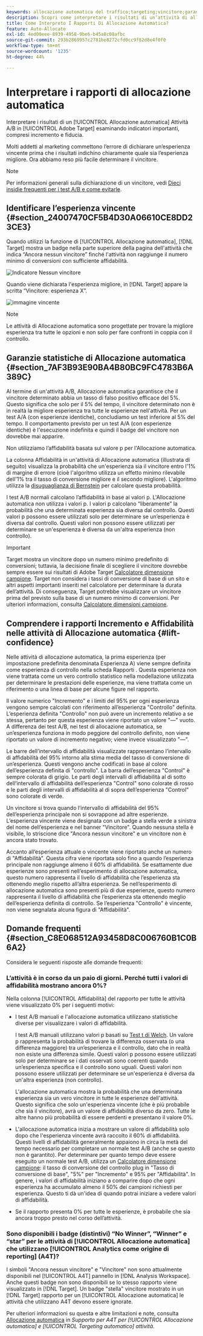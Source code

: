 ```yaml
---
keywords: allocazione automatica del traffico;targeting;vincitore;garanzia statistica;affidabilità;determinare vincitore;incremento;affidabilità;impostazione predefinita;esperienza predefinita;allocazione automatica;allocazione automatica
description: Scopri come interpretare i risultati di un’attività di allocazione automatica A/B in Adobe [!DNL Target] esaminando indicatori importanti, compresi incremento e fiducia.
title: Come Interpreto I Rapporti Di Allocazione Automatica?
feature: Auto-Allocate
exl-id: 4ed00eee-8939-4958-9be6-b45a8c08afbc
source-git-commit: 293b2869957c2781be8272cfd0cc9f82d8e4f0f0
workflow-type: tm+mt
source-wordcount: '1235'
ht-degree: 44%

---
```


# Interpretare i rapporti di allocazione automatica

Interpretare i risultati di un [!UICONTROL Allocazione automatica] Attività A/B in [!UICONTROL Adobe Target] esaminando indicatori importanti, compresi incremento e fiducia.

Molti addetti al marketing commettono l’errore di dichiarare un’esperienza vincente prima che i risultati indichino chiaramente quale sia l’esperienza migliore. Ora abbiamo reso più facile determinare il vincitore.

>[!NOTE]
>
>Per informazioni generali sulla dichiarazione di un vincitore, vedi [Dieci insidie frequenti per i test A/B e come evitarle](/help/main/c-activities/t-test-ab/common-ab-testing-pitfalls.md).

## Identificare l’esperienza vincente {#section_24007470CF5B4D30A06610CE8DD23CE3}

Quando utilizzi la funzione di [!UICONTROL Allocazione automatica], [!DNL Target] mostra un badge nella parte superiore della pagina dell&#39;attività che indica “Ancora nessun vincitore” finché l&#39;attività non raggiunge il numero minimo di conversioni con sufficiente affidabilità.

![Indicatore Nessun vincitore](/help/main/c-activities/automated-traffic-allocation/assets/no-winner.png)

Quando viene dichiarata l&#39;esperienza migliore, in [!DNL Target] appare la scritta “Vincitore: esperienza X”.

![immagine vincente](assets/winner.png)

>[!NOTE]
>
>Le attività di Allocazione automatica sono progettate per trovare la migliore esperienza tra tutte le opzioni e non solo per fare confronti in coppia con il controllo.

## Garanzie statistiche di Allocazione automatica {#section_7AF3B93E90BA4B80BC9FC4783B6A389C}

Al termine di un&#39;attività A/B, Allocazione automatica garantisce che il vincitore determinato abbia un tasso di falso positivo efficace del 5%. Questo significa che solo per il 5% del tempo, il vincitore determinato non è in realtà la migliore esperienza tra tutte le esperienze nell&#39;attività. Per un test A/A (con esperienze identiche), concludiamo un test inferiore al 5% del tempo. Il comportamento previsto per un test A/A (con esperienze identiche) è l&#39;esecuzione indefinita e quindi il badge del vincitore non dovrebbe mai apparire.

Non utilizziamo l’affidabilità basata sul valore p per l&#39;Allocazione automatica.

La colonna Affidabilità in un&#39;attività di Allocazione automatica (illustrata di seguito) visualizza la probabilità che un&#39;esperienza sia il vincitore entro l&#39;1% di margine di errore (cioè l&#39;algoritmo utilizza un effetto minimo rilevabile dell&#39;1% tra il tasso di conversione migliore e il secondo migliore). L&#39;algoritmo utilizza la [disuguaglianza di Bernstein](https://en.wikipedia.org/wiki/Bernstein_inequalities_%28probability_theory%29) per calcolare questa probabilità.

I test A/B normali calcolano l’affidabilità in base ai valori p. L&#39;Allocazione automatica non utilizza i valori p. I valori p calcolano “liberamente” la probabilità che una determinata esperienza sia diversa dal controllo. Questi valori p possono essere utilizzati solo per determinare se un’esperienza è diversa dal controllo. Questi valori non possono essere utilizzati per determinare se un&#39;esperienza è diversa da un&#39;altra esperienza (non controllo).

>[!IMPORTANT]
>
>Target mostra un vincitore dopo un numero minimo predefinito di conversioni; tuttavia, la decisione finale di scegliere il vincitore dovrebbe sempre essere sui risultati di Adobe Target [Calcolatore dimensione campione](https://experienceleague.adobe.com/tools/calculator/testcalculator.html?lang=it). Target non considera i tassi di conversione di base di un sito e altri aspetti importanti inseriti nel calcolatore per determinare la durata dell’attività. Di conseguenza, Target potrebbe visualizzare un vincitore prima del previsto sulla base di un numero minimo di conversioni. Per ulteriori informazioni, consulta [Calcolatore dimensioni campione](/help/main/c-activities/t-test-ab/sample-size-determination.md#section_6B8725BD704C4AFE939EF2A6B6E834E6).

## Comprendere i rapporti Incremento e Affidabilità nelle attività di Allocazione automatica {#lift-confidence}

Nelle attività di allocazione automatica, la prima esperienza (per impostazione predefinita denominata Esperienza A) viene sempre definita come esperienza di controllo nella scheda Rapporti . Questa esperienza non viene trattata come un vero controllo statistico nella modellazione utilizzata per determinare le prestazioni delle esperienze, ma viene trattata come un riferimento o una linea di base per alcune figure nel rapporto.

Il valore numerico &quot;Incremento&quot; e i limiti del 95% per ogni esperienza vengono sempre calcolati con riferimento all’esperienza &quot;Controllo&quot; definita. L’esperienza definita &quot;Controllo&quot; non può avere un incremento relativo a se stessa, pertanto per questa esperienza viene riportato un valore &quot;—&quot; vuoto. A differenza dei test A/B, nei test di allocazione automatica, se un’esperienza funziona in modo peggiore del controllo definito, non viene riportato un valore di incremento negativo; viene invece visualizzato &quot;—&quot;.

Le barre dell’intervallo di affidabilità visualizzate rappresentano l’intervallo di affidabilità del 95% intorno alla stima media del tasso di conversione di un’esperienza. Questi vengono anche codificati in base al colore dell’esperienza definita di &quot;controllo&quot;. La barra dell’esperienza &quot;Control&quot; è sempre colorata di grigio. Le parti degli intervalli di affidabilità al di sotto dell’intervallo di affidabilità dell’esperienza &quot;Control&quot; sono colorate di rosso e le parti degli intervalli di affidabilità al di sopra dell’esperienza &quot;Control&quot; sono colorate di verde.

Un vincitore si trova quando l’intervallo di affidabilità del 95% dell’esperienza principale non si sovrappone ad altre esperienze. L’esperienza vincente viene designata con un badge a stella verde a sinistra del nome dell’esperienza e nel banner &quot;Vincitore&quot;. Quando nessuna stella è visibile, lo striscione dice &quot;Ancora nessun vincitore&quot; e un vincitore non è ancora stato trovato.

Accanto all’esperienza attuale o vincente viene riportato anche un numero di &quot;Affidabilità&quot;. Questa cifra viene riportata solo fino a quando l’esperienza principale non raggiunge almeno il 60% di affidabilità. Se esattamente due esperienze sono presenti nell’esperimento di allocazione automatica, questo numero rappresenta il livello di affidabilità che l’esperienza sta ottenendo meglio rispetto all’altra esperienza. Se nell’esperimento di allocazione automatica sono presenti più di due esperienze, questo numero rappresenta il livello di affidabilità che l’esperienza sta ottenendo meglio dell’esperienza definita di controllo. Se l’esperienza &quot;Controllo&quot; è vincente, non viene segnalata alcuna figura di &quot;Affidabilità&quot;.

## Domande frequenti  {#section_C8E068512A93458D8C006760B1C0B6A2}

Considera le seguenti risposte alle domande frequenti:

### L’attività è in corso da un paio di giorni. Perché tutti i valori di affidabilità mostrano ancora 0%?

Nella colonna [!UICONTROL Affidabilità] del rapporto per tutte le attività viene visualizzato 0% per i seguenti motivi:

* I test A/B manuali e l&#39;allocazione automatica utilizzano statistiche diverse per visualizzare i valori di affidabilità.

   I test A/B manuali utilizzano valori p basati su [Test t di Welch](https://en.wikipedia.org/wiki/Welch%27s_t-test). Un valore p rappresenta la probabilità di trovare la differenza osservata (o una differenza maggiore) tra un’esperienza e il controllo, dato che in realtà non esiste una differenza simile. Questi valori p possono essere utilizzati solo per determinare se i dati osservati sono coerenti quando un’esperienza specifica e il controllo sono uguali. Questi valori non possono essere utilizzati per determinare se un&#39;esperienza è diversa da un&#39;altra esperienza (non controllo).

   L&#39;allocazione automatica mostra la probabilità che una determinata esperienza sia un vero vincitore in tutte le esperienze dell&#39;attività. Questo significa che solo un&#39;esperienza vincente (che è più probabile che sia il vincitore), avrà un valore di affidabilità diverso da zero. Tutte le altre hanno più probabilità di essere perdenti e presentano il valore 0%.

* L&#39;allocazione automatica inizia a mostrare un valore di affidabilità solo dopo che l&#39;esperienza vincente avrà raccolto il 60% di affidabilità. Questi livelli di affidabilità generalmente appaiono in circa la metà del tempo necessario per completare un normale test A/B (anche se questo non è garantito). Per determinare per quanto tempo deve essere eseguito un normale test A/B, utilizza un [Calcolatore dimensione campione](https://experienceleague.adobe.com/tools/calculator/testcalculator.html): il tasso di conversione del controllo plug in &quot;Tasso di conversione di base&quot;, &quot;5%&quot; per &quot;Incremento&quot; e 95% per &quot;Affidabilità&quot;. In genere, i valori di affidabilità iniziano a comparire dopo che ogni esperienza ha accumulato almeno il 50% dei campioni richiesti per esperienza. Questo ti dà un&#39;idea di quando potrai iniziare a vedere valori di affidabilità.
* Se il rapporto presenta 0% per tutte le esperienze, è probabile che sia ancora troppo presto nel corso dell’attività.

### Sono disponibili i badge (distintivi) “No Winner”, “Winner” e “star” per le attività di [!UICONTROL Allocazione automatica] che utilizzano [!UICONTROL Analytics come origine di reporting] (A4T)?

I simboli &quot;Ancora nessun vincitore&quot; e &quot;Vincitore&quot; non sono attualmente disponibili nel [!UICONTROL A4T] pannello in [!DNL Analysis Workspace]. Anche questi badge non sono disponibili se lo stesso rapporto viene visualizzato in [!DNL Target]. Un badge &quot;stella&quot; vincitore mostrato in un [!DNL Target] rapporto per un [!UICONTROL Allocazione automatica] le attività che utilizzano A4T devono essere ignorate.

Per ulteriori informazioni su questa e altre limitazioni e note, consulta [Allocazione automatica](/help/main/c-integrating-target-with-mac/a4t/a4t-at-aa.md#aa) in *Supporto per A4T per [!UICONTROL Allocazione automatica] e [!UICONTROL Targeting automatico] attività*.


